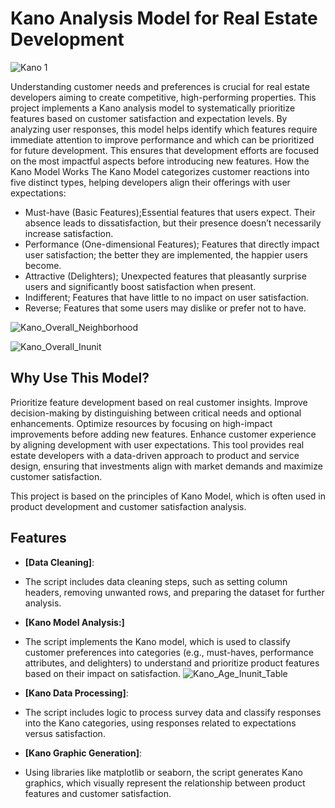 # Kano Analysis Model for Real Estate Development
![Kano 1](https://github.com/user-attachments/assets/9fef7aa5-0b87-4ef2-b09e-d84dadc5a654)


Understanding customer needs and preferences is crucial for real estate developers aiming to create competitive, high-performing properties. This project implements a Kano analysis model to systematically prioritize features based on customer satisfaction and expectation levels.
By analyzing user responses, this model helps identify which features require immediate attention to improve performance and which can be prioritized for future development. This ensures that development efforts are focused on the most impactful aspects before introducing new features.
How the Kano Model Works
The Kano Model categorizes customer reactions into five distinct types, helping developers align their offerings with user expectations:
- Must-have (Basic Features);Essential features that users expect. Their absence leads to dissatisfaction, but their presence doesn’t necessarily increase satisfaction.
- Performance (One-dimensional Features); Features that directly impact user satisfaction; the better they are implemented, the happier users become.
- Attractive (Delighters); Unexpected features that pleasantly surprise users and significantly boost satisfaction when present.
- Indifferent; Features that have little to no impact on user satisfaction.
- Reverse; Features that some users may dislike or prefer not to have.</br>

![Kano_Overall_Neighborhood](https://github.com/user-attachments/assets/70a95717-3833-417f-813a-2279d88124ee)


![Kano_Overall_Inunit](https://github.com/user-attachments/assets/6da007d9-fd01-486a-b170-33293c5df9b2)


## Why Use This Model?
Prioritize feature development based on real customer insights.
Improve decision-making by distinguishing between critical needs and optional enhancements.
Optimize resources by focusing on high-impact improvements before adding new features.
Enhance customer experience by aligning development with user expectations.
This tool provides real estate developers with a data-driven approach to product and service design, ensuring that investments align with market demands and maximize customer satisfaction.

This project is based on the principles of Kano Model, which is often used in product development and customer satisfaction analysis.



## Features
- **[Data Cleaning]**:
- The script includes data cleaning steps, such as setting column headers, removing unwanted rows, and preparing the dataset for further analysis.

- **[Kano Model Analysis:]**
- The script implements the Kano model, which is used to classify customer preferences into categories (e.g., must-haves, performance attributes, and delighters) to understand and prioritize product features based on their impact on satisfaction.
![Kano_Age_Inunit_Table](https://github.com/user-attachments/assets/b70d72f5-4459-4a62-9028-0a56b2576b97)

- **[Kano Data Processing]**:
- The script includes logic to process survey data and classify responses into the Kano categories, using responses related to expectations versus satisfaction.

- **[Kano Graphic Generation]**:
- Using libraries like matplotlib or seaborn, the script generates Kano graphics, which visually represent the relationship between product features and customer satisfaction.
  
